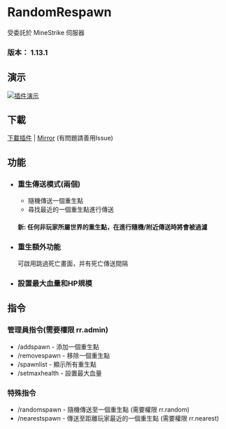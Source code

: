 # RandomRespawn
受委託於 MineStrike 伺服器

### 版本： 1.13.1


## 演示
[![插件演示](https://img.youtube.com/vi/0tXYNqHz65o/0.jpg)](https://www.youtube.com/watch?v=0tXYNqHz65o)

## 下載
[下載插件](http://corneey.com/wMiYVj) | [Mirror](https://drive.google.com/open?id=1oNFsjsq_0AcOD1CcXqjL6js5gPa5CtZK)
(有問題請善用Issue)


## 功能

- ### 重生傳送模式(兩個)
  - 隨機傳送一個重生點
  - 尋找最近的一個重生點進行傳送
  #### 新: 任何非玩家所屬世界的重生點，在進行隨機/附近傳送時將會被過濾
  
- ### 重生額外功能

  可啟用跳過死亡畫面，并有死亡傳送間隔
  
- ### 設置最大血量和HP規模
  
## 指令
  ### 管理員指令(需要權限 rr.admin)
  - /addspawn <name> - 添加一個重生點
  - /removespawn <name> - 移除一個重生點
  - /spawnlist - 顯示所有重生點
  - /setmaxhealth - 設置最大血量
  ### 特殊指令
  - /randomspawn - 隨機傳送至一個重生點 (需要權限 rr.random)
  - /nearestspawn - 傳送至距離玩家最近的一個重生點 (需要權限 rr.nearest)
 
  
  
